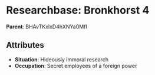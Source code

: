 # Researchbase: Bronkhorst 4

**Parent**: BHAvTKxlxD4hXNYa0MfI

## Attributes
- **Situation**: Hideously immoral research
- **Occupation**: Secret employees of a foreign power

